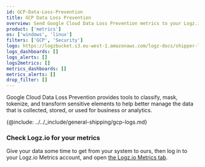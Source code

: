 ```yaml
---
id: GCP-Data-Loss-Prevention
title: GCP Data Loss Prevention
overview: Send Google Cloud Data Loss Prevention metrics to your Logz.io account.
product: ['metrics']
os: ['windows', 'linux']
filters: ['GCP', 'Security']
logo: https://logzbucket.s3.eu-west-1.amazonaws.com/logz-docs/shipper-logos/lossprevention.png
logs_dashboards: []
logs_alerts: []
logs2metrics: []
metrics_dashboards: []
metrics_alerts: []
drop_filter: []
---
```




Google Cloud Data Loss Prevention provides tools to classify, mask, tokenize, and transform sensitive elements to help better manage the data that is collected, stored, or used for business or analytics. 


{@include: ../../_include/general-shipping/gcp-logs.md}  


### Check Logz.io for your metrics

Give your data some time to get from your system to ours, then log in to your Logz.io Metrics account, and open [the Logz.io Metrics tab](https://app.logz.io/#/dashboard/metrics/).
